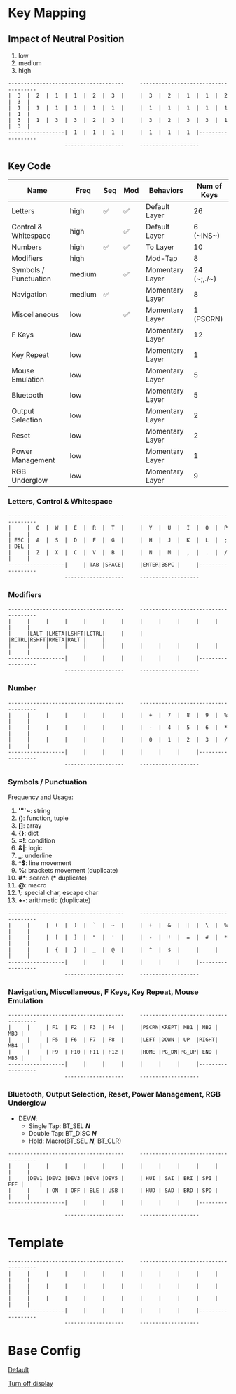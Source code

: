 # Key Mapping

## Impact of Neutral Position

1. low
2. medium
3. high

```
-------------------------------------     -------------------------------------
|  3  |  2  |  1  |  1  |  2  |  3  |     |  3  |  2  |  1  |  1  |  2  |  3  |
|  1  |  1  |  1  |  1  |  1  |  1  |     |  1  |  1  |  1  |  1  |  1  |  1  |
|  3  |  1  |  3  |  3  |  2  |  3  |     |  3  |  2  |  3  |  3  |  1  |  3  |
------------------|  1  |  1  |  1  |     |  1  |  1  |  1  |------------------
                  -------------------     -------------------
```

## Key Code

| Name                    | Freq     | Seq                | Mod                | Behaviors          | Num of Keys   |
|-------------------------|----------|--------------------|--------------------|--------------------|---------------|
| Letters                 | high     | :white_check_mark: | :white_check_mark: | Default Layer      | 26            |
| Control & Whitespace    | high     |                    | :white_check_mark: | Default Layer      | 6 (~INS~)     |
| Numbers                 | high     | :white_check_mark: | :white_check_mark: | To Layer           | 10            |
| Modifiers               | high     |                    |                    | Mod-Tap            | 8             |
| Symbols / Punctuation   | medium   |                    | :white_check_mark: | Momentary Layer    | 24 (~;,./~)   |
| Navigation              | medium   | :white_check_mark: |                    | Momentary Layer    | 8             |
| Miscellaneous           | low      |                    | :white_check_mark: | Momentary Layer    | 1 (PSCRN)     |
| F Keys                  | low      |                    |                    | Momentary Layer    | 12            |
| Key Repeat              | low      |                    |                    | Momentary Layer    | 1             |
| Mouse Emulation         | low      |                    |                    | Momentary Layer    | 5             |
| Bluetooth               | low      |                    |                    | Momentary Layer    | 5             |
| Output Selection        | low      |                    |                    | Momentary Layer    | 2             |
| Reset                   | low      |                    |                    | Momentary Layer    | 2             |
| Power Management        | low      |                    |                    | Momentary Layer    | 1             |
| RGB Underglow           | low      |                    |                    | Momentary Layer    | 9             |

### Letters, Control & Whitespace

```
-------------------------------------     -------------------------------------
|     |  Q  |  W  |  E  |  R  |  T  |     |  Y  |  U  |  I  |  O  |  P  |     |     
| ESC |  A  |  S  |  D  |  F  |  G  |     |  H  |  J  |  K  |  L  |  ;  | DEL |     
|     |  Z  |  X  |  C  |  V  |  B  |     |  N  |  M  |  ,  |  .  |  /  |     |     
------------------|     | TAB |SPACE|     |ENTER|BSPC |     |------------------
                  -------------------     -------------------
```

### Modifiers

```
-------------------------------------     -------------------------------------
|     |     |     |     |     |     |     |     |     |     |     |     |     |     
|     |LALT |LMETA|LSHFT|LCTRL|     |     |     |RCTRL|RSHFT|RMETA|RALT |     |     
|     |     |     |     |     |     |     |     |     |     |     |     |     |     
------------------|     |     |     |     |     |     |     |------------------
                  -------------------     -------------------
```


### Number

```
-------------------------------------     -------------------------------------
|     |     |     |     |     |     |     |  +  |  7  |  8  |  9  |  %  |     |     
|     |     |     |     |     |     |     |  -  |  4  |  5  |  6  |  *  |     |     
|     |     |     |     |     |     |     |  0  |  1  |  2  |  3  |  /  |     |     
------------------|     |     |     |     |     |     |     |------------------
                  -------------------     -------------------
```

### Symbols / Punctuation

Frequency and Usage:
1. **'"`~**: string
2. **()**: function, tuple
3. **[]**: array
4. **{}**: dict
5. **=!**: condition
6. **&|**: logic
7. **_**: underline
8. **^$**: line movement
9. **%**: brackets movement (duplicate)
10. **#\***: search (**\*** duplicate)
11. **@**: macro
12. **\\**: special char, escape char
13. **+\-**: arithmetic (duplicate)

```
-------------------------------------     -------------------------------------
|     |     |  (  |  )  |  `  |  ~  |     |  +  |  &  |  |  |  \  |  %  |     |
|     |     |  [  |  ]  |  "  |  '  |     |  -  |  !  |  =  |  #  |  *  |     |
|     |     |  {  |  }  |  _  |  @  |     |  ^  |  $  |     |     |     |     |     
------------------|     |     |     |     |     |     |     |------------------
                  -------------------     -------------------
```

### Navigation, Miscellaneous, F Keys, Key Repeat, Mouse Emulation

```
-------------------------------------     -------------------------------------
|     |     | F1  | F2  | F3  | F4  |     |PSCRN|KREPT| MB1 | MB2 | MB3 |     |     
|     |     | F5  | F6  | F7  | F8  |     |LEFT |DOWN | UP  |RIGHT| MB4 |     |     
|     |     | F9  | F10 | F11 | F12 |     |HOME |PG_DN|PG_UP| END | MB5 |     |     
------------------|     |     |     |     |     |     |     |------------------
                  -------------------     -------------------
```

### Bluetooth, Output Selection, Reset, Power Management, RGB Underglow

- DEV***N***:
    - Single Tap: BT_SEL ***N***
    - Double Tap: BT_DISC ***N***
    - Hold: Macro(BT_SEL ***N***, BT_CLR)

```
-------------------------------------     -------------------------------------
|     |     |     |     |     |     |     |     |     |     |     |     |     |     
|     |DEV1 |DEV2 |DEV3 |DEV4 |DEV5 |     | HUI | SAI | BRI | SPI | EFF |     |     
|     |     | ON  | OFF | BLE | USB |     | HUD | SAD | BRD | SPD |     |     |     
------------------|     |     |     |     |     |     |     |------------------
                  -------------------     -------------------
```

# Template

```
-------------------------------------     -------------------------------------
|     |     |     |     |     |     |     |     |     |     |     |     |     |     
|     |     |     |     |     |     |     |     |     |     |     |     |     |     
|     |     |     |     |     |     |     |     |     |     |     |     |     |     
------------------|     |     |     |     |     |     |     |------------------
                  -------------------     -------------------
```

# Base Config

[Default](https://github.com/a741725193/zmk-config-zen-2/actions/runs/9887163274/job/27308328547)

[Turn off display](https://github.com/Lucas1382/zmk-config-zen-2/tree/patch-1)


